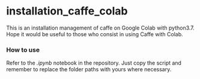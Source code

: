 # installation_caffe_colab
This is an installation management of caffe on Google Colab with python3.7. Hope it would be useful to those who consist in using Caffe with Colab.

### How to use
Refer to the *.ipynb* notebook in the repository. Just copy the script and remember to replace the folder paths with yours where necessary.
